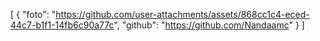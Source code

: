 [
    {
        "foto": "https://github.com/user-attachments/assets/868cc1c4-eced-44c7-b1f1-14fb6c90a77c",
        "github": "https://github.com/Nandaamc"
    }
]
